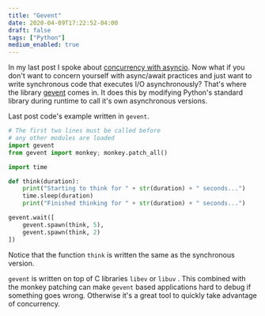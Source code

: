 ```yaml
---
title: "Gevent"
date: 2020-04-09T17:22:52-04:00
draft: false
tags: ["Python"]
medium_enabled: true
---
```


In my last post I spoke about [concurrency with asyncio](/blog/pyasyncio/). Now what if you don't want to concern yourself with async/await practices and just want to write synchronous code that executes I/O asynchronously?  That's where the library [gevent](http://www.gevent.org/) comes in. It does this by modifying Python's standard library during runtime to call it's own asynchronous versions.

Last post code's example written in `gevent`.

```python
# The first two lines must be called before
# any other modules are loaded
import gevent
from gevent import monkey; monkey.patch_all()

import time

def think(duration):
    print("Starting to think for " + str(duration) + " seconds...")
    time.sleep(duration)
    print("Finished thinking for " + str(duration) + " seconds...")

gevent.wait([
    gevent.spawn(think, 5),
    gevent.spawn(think, 2)
])
```

Notice that the function `think` is written the same as the synchronous version. 

`gevent` is written on top of C libraries `libev` or `libuv` . This combined with the monkey patching can make `gevent` based applications hard to debug if something goes wrong. Otherwise it's a great tool to quickly take advantage of concurrency.